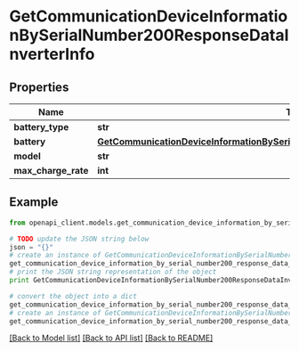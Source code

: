 # GetCommunicationDeviceInformationBySerialNumber200ResponseDataInverterInfo


## Properties
Name | Type | Description | Notes
------------ | ------------- | ------------- | -------------
**battery_type** | **str** |  | [optional] 
**battery** | [**GetCommunicationDeviceInformationBySerialNumber200ResponseDataInverterInfoBattery**](GetCommunicationDeviceInformationBySerialNumber200ResponseDataInverterInfoBattery.md) |  | [optional] 
**model** | **str** |  | [optional] 
**max_charge_rate** | **int** |  | [optional] 

## Example

```python
from openapi_client.models.get_communication_device_information_by_serial_number200_response_data_inverter_info import GetCommunicationDeviceInformationBySerialNumber200ResponseDataInverterInfo

# TODO update the JSON string below
json = "{}"
# create an instance of GetCommunicationDeviceInformationBySerialNumber200ResponseDataInverterInfo from a JSON string
get_communication_device_information_by_serial_number200_response_data_inverter_info_instance = GetCommunicationDeviceInformationBySerialNumber200ResponseDataInverterInfo.from_json(json)
# print the JSON string representation of the object
print GetCommunicationDeviceInformationBySerialNumber200ResponseDataInverterInfo.to_json()

# convert the object into a dict
get_communication_device_information_by_serial_number200_response_data_inverter_info_dict = get_communication_device_information_by_serial_number200_response_data_inverter_info_instance.to_dict()
# create an instance of GetCommunicationDeviceInformationBySerialNumber200ResponseDataInverterInfo from a dict
get_communication_device_information_by_serial_number200_response_data_inverter_info_form_dict = get_communication_device_information_by_serial_number200_response_data_inverter_info.from_dict(get_communication_device_information_by_serial_number200_response_data_inverter_info_dict)
```
[[Back to Model list]](../README.md#documentation-for-models) [[Back to API list]](../README.md#documentation-for-api-endpoints) [[Back to README]](../README.md)


